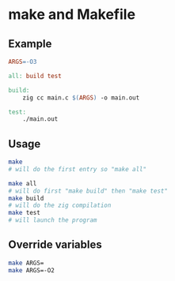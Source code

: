 # make and Makefile

## Example

```Makefile
ARGS=-O3

all: build test

build:
    zig cc main.c $(ARGS) -o main.out

test:
    ./main.out
```

## Usage

```sh
make
# will do the first entry so "make all"

make all
# will do first "make build" then "make test"
make build
# will do the zig compilation
make test
# will launch the program
```

## Override variables

```sh
make ARGS=
make ARGS=-O2
```
